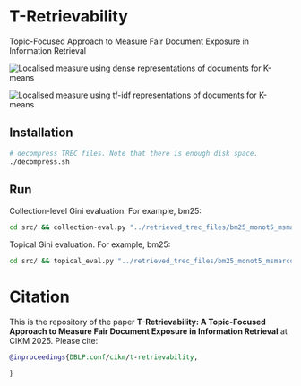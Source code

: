 # T-Retrievability

Topic-Focused Approach to Measure Fair Document Exposure in Information Retrieval

![Localised measure using dense representations of documents for K-means](https://github.com/XuejunChang/T-Retrievability/blob/main/result_graphs/aggr_gini_scikit_dense.png)

![Localised measure using tf-idf representations of documents for K-means](https://github.com/XuejunChang/T-Retrievability/blob/main/result_graphs/aggr_gini_scikit_tfidf.png)

## Installation

```bash
# decompress TREC files. Note that there is enough disk space.
./decompress.sh
```

## Run

Collection-level Gini evaluation. For example, bm25:

```bash
cd src/ && collection-eval.py "../retrieved_trec_files/bm25_monot5_msmarco-passage_dev_100.res"
```

Topical Gini evaluation. For example, bm25:

```bash
cd src/ && topical_eval.py "../retrieved_trec_files/bm25_monot5_msmarco-passage_dev_100.res" "../grouped_queries/clustered_dev_queries_by_5000_scikit_tfidf.csv"  
```

# Citation

This is the repository of the paper **T-Retrievability: A Topic-Focused Approach to Measure Fair
Document Exposure in Information Retrieval** at CIKM 2025. Please cite:

```bibtex
@inproceedings{DBLP:conf/cikm/t-retrievability,

}
```
